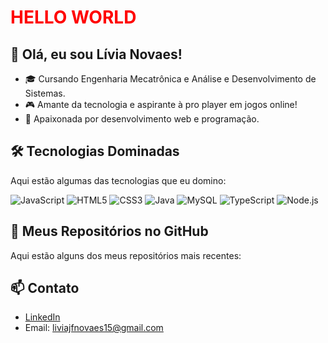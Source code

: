 # <span style="color: red;">HELLO WORLD</span> <span class="typewriter"></span>

## 👋 Olá, eu sou Lívia Novaes!

- 🎓 Cursando Engenharia Mecatrônica e Análise e Desenvolvimento de Sistemas.
- 🎮 Amante da tecnologia e aspirante à pro player em jogos online!
- 🌟 Apaixonada por desenvolvimento web e programação.

## 🛠️ Tecnologias Dominadas

Aqui estão algumas das tecnologias que eu domino:

![JavaScript](https://img.shields.io/badge/-JavaScript-F7DF1E?style=flat-square&logo=javascript&logoColor=black)
![HTML5](https://img.shields.io/badge/-HTML5-E34F26?style=flat-square&logo=html5&logoColor=white)
![CSS3](https://img.shields.io/badge/-CSS3-1572B6?style=flat-square&logo=css3&logoColor=white)
![Java](https://img.shields.io/badge/-Java-007396?style=flat-square&logo=java&logoColor=white)
![MySQL](https://img.shields.io/badge/-MySQL-4479A1?style=flat-square&logo=mysql&logoColor=white)
![TypeScript](https://img.shields.io/badge/-TypeScript-3178C6?style=flat-square&logo=typescript&logoColor=white)
![Node.js](https://img.shields.io/badge/-Node.js-339933?style=flat-square&logo=node.js&logoColor=white)

## 📂 Meus Repositórios no GitHub

Aqui estão alguns dos meus repositórios mais recentes:

<div id="repos"></div>

## 📫 Contato

- [LinkedIn](https://www.linkedin.com/in/lívia-novaes-65ba982b8/)
- Email: liviajfnovaes15@gmail.com

<script>
  // Efeito de typewriting no título
  const typewriterText = "HELLO WORLD";
  const typewriterElement = document.querySelector('.typewriter');
  let i = 0;

  function typeWriter() {
    if (i < typewriterText.length) {
      typewriterElement.innerHTML += typewriterText.charAt(i);
      i++;
      setTimeout(typeWriter, 100);
    }
  }

  typeWriter();

  // Integração com a API do GitHub
  fetch('https://api.github.com/users/seu-usuario/repos?sort=updated&per_page=5')
    .then(response => response.json())
    .then(data => {
      const reposElement = document.getElementById('repos');
      data.forEach(repo => {
        const repoElement = document.createElement('div');
        repoElement.innerHTML = `
          <h3><a href="${repo.html_url}" target="_blank">${repo.name}</a></h3>
          <p>${repo.description || 'Sem descrição'}</p>
          <p>⭐ ${repo.stargazers_count} | 🍴 ${repo.forks_count}</p>
        `;
        reposElement.appendChild(repoElement);
      });
    })
    .catch(error => console.error('Erro ao carregar repositórios:', error));
</script>
